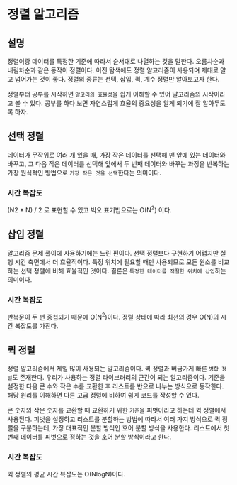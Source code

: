 # 정렬 알고리즘

## 설명

정렬이랑 데이터를 특정한 기준에 따라서 순서대로 나열하는 것을 말한다. 오름차순과 내림차순과 같은 동작이 정렬이다.
이진 탐색에도 정렬 알고리즘이 사용되며 제대로 알고 넘어가는 것이 좋다. 정렬의 종류는 선택, 삽입, 퀵, 계수 정렬만 알아보고자 한다.

정렬부터 공부를 시작하면 `알고리의 효율성`을 쉽게 이해할 수 있어 알고리즘의 시작이라고 볼 수 있다. 공부를 하다 보면 자연스럽게
효율의 중요성을 알게 되기에 잘 알아두도록 하자.

## 선택 정렬

데이터가 무작위로 여러 개 있을 때, 가장 작은 데이터를 선택해 맨 앞에 있는 데이터와 바꾸고, 그 다음 작은 데이터를 선택해 앞에서
두 번째 데이터와 바꾸는 과정을 반복하는 가장 원식적인 방법으로 `가장 작은 것을 선택`한다는 의미이다.

### 시간 복잡도

(N2 * N) / 2 로 표현할 수 있고 빅오 표기법으로는 O(N<sup>2</sup>) 이다.

## 삽입 정렬

알고리즘 문제 풀이에 사용하기에는 느린 편이다. 선택 정렬보다 구현하기 어렵지만 실행 시간 측면에서 더 효율적이다. 특정
위치에 필요할 때만 사용되므로 모든 원소를 비교하는 선택 정렬에 비해 효율적인 것이다. 결론은 `특정한 데이터를 적절한 위치에 삽입`하는
의미이다.

### 시간 복잡도

반복문이 두 번 중첩되기 때문에 O(N<sup>2</sup>)이다. 정렬 상태에 따라 최선의 경우 O(N)의 시간 복잡도를 가진다.

## 퀵 정렬

정렬 알고리즘에서 제일 많이 사용되는 알고리즘이다. 퀵 정렬과 버금가게 빠른 `병합 정렬`도 존재한다. 우리가 사용하는 정렬
라이브러리의 근간이 되는 알고리즘이다. 기준을 설정한 다음 큰 수와 작은 수를 교환한 후 리스트를 반으로 나누는 방식으로 동작한다. 해당 원리를 이해하면 다른 고급
정렬에 비하여 쉽게 코드를 작성할 수 있다.

큰 숫자와 작은 숫자를 교환할 때 교환하기 위한 `기준`을 피벗이라고 하는데 퀵 정렬에서 사용된다. 피벗을 설정하고 리스트를
분할하는 방법에 따라서 여러 가지 방식으로 퀵 정렬을 구분하는데, 가장 대표적인 분할 방식인 호어 분할 방식을 사용한다.
리스트에서 첫 번째 데이터를 피벗으로 정하는 것을 호어 분할 방식이라고 한다.

### 시간 복잡도

퀵 정렬의 평균 시간 복잡도는 O(NlogN)이다.
